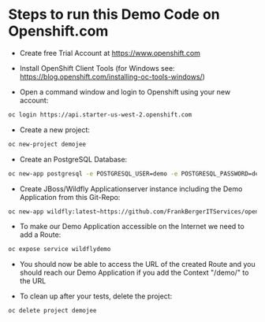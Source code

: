 Steps to run this Demo Code on Openshift.com
============================================

* Create free Trial Account at https://www.openshift.com

* Install OpenShift Client Tools (for Windows see: https://blog.openshift.com/installing-oc-tools-windows/)

* Open a command window and login to Openshift using your new account:
```bash
oc login https://api.starter-us-west-2.openshift.com 
```

* Create a new project:
```bash
oc new-project demojee
```

* Create an PostgreSQL Database:
```bash
oc new-app postgresql -e POSTGRESQL_USER=demo -e POSTGRESQL_PASSWORD=developer -e POSTGRESQL_DATABASE=demojee 
```

* Create JBoss/Wildfly Applicationserver instance including the Demo Application from this Git-Repo:
```bash
oc new-app wildfly:latest~https://github.com/FrankBergerITServices/openshift-jee-sample.git -e POSTGRESQL_USER=demo -e POSTGRESQL_PASSWORD=developer -e POSTGRESQL_DATABASE=demojee --name='wildflydemo'
```

* To make our Demo Application accessible on the Internet we need to add a Route:
```bash
oc expose service wildflydemo
```

* You should now be able to access the URL of the created Route and you should reach our Demo Application if you add the Context "/demo/" to the URL

* To clean up after your tests, delete the project:
```bash
oc delete project demojee
```
